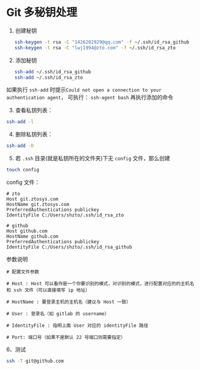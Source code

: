 # Git 多秘钥处理

1. 创建秘钥

```sh
   ssh-keygen -t rsa -C "1426282929@qq.com" -f ~/.ssh/id_rsa_github
   ssh-keygen -t rsa -C "lwj1994@zto.com" -f ~/.ssh/id_rsa_zto
```

2. 添加秘钥

```sh
   ssh-add ~/.ssh/id_rsa_github
   ssh-add ~/.ssh/id_rsa_zto
```

如果执行 `ssh-add` 时提示`Could not open a connection to your authentication agent`，
可执行： `ssh-agent bash` 再执行添加的命令

3. 查看私钥列表：

```sh
ssh-add -l
```

4. 删除私钥列表：

```sh
ssh-add -D
```

5. 若 `.ssh` 目录(就是私钥所在的文件夹)下无 `config` 文件，那么创建

```sh
touch config
```

config 文件：

```
# zto
Host git.ztosys.com
HostName git.ztosys.com
PreferredAuthentications publickey
IdentityFile C:/Users/shzto/.ssh/id_rsa_zto

# github
Host github.com
HostName github.com
PreferredAuthentications publickey
IdentityFile C:/Users/shzto/.ssh/id_rsa_github
```

参数说明

```
# 配置文件参数

# Host : Host 可以看作是一个你要识别的模式，对识别的模式，进行配置对应的的主机名和 ssh 文件（可以直接填写 ip 地址）

# HostName : 要登录主机的主机名（建议与 Host 一致）

# User : 登录名（如 gitlab 的 username）

# IdentityFile : 指明上面 User 对应的 identityFile 路径

# Port: 端口号（如果不是默认 22 号端口则需要指定）
```

6、测试

```sh
ssh -T git@github.com
```
